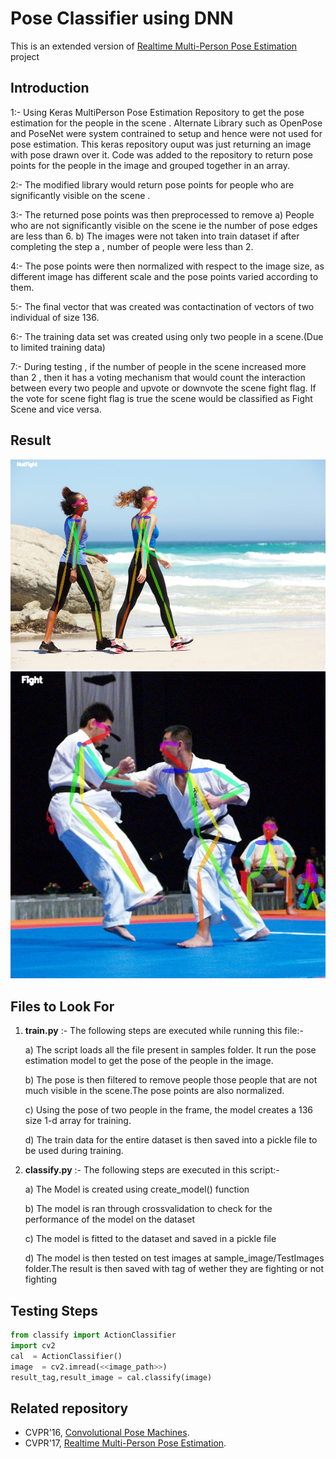 # Pose Classifier using DNN
This is an extended version of  [Realtime Multi-Person Pose Estimation](https://github.com/ZheC/Realtime_Multi-Person_Pose_Estimation) project  

## Introduction

1:-  Using Keras MultiPerson Pose Estimation Repository to get the pose estimation for the people in the scene . Alternate Library such as OpenPose and PoseNet were system contrained to setup and hence were not used for pose estimation. This keras repository ouput was just returning an image with pose drawn over it. Code was added to the repository to return pose points for the people in the image and grouped together in an array. 

2:- The modified library would return pose points for people who are significantly visible on the scene .

3:- The returned pose points was then preprocessed to remove a) People who are not significantly visible on the scene ie the number of pose edges are less than 6. b) The images were not taken into train dataset if after completing the step a , number of people were less than 2. 

4:- The pose points were then normalized with respect to the image size, as different image has different scale and the pose points varied according to them. 

5:-  The final vector that was created was contactination of vectors of two individual of size 136. 

6:- The training data set was created using only two people in a scene.(Due to limited training data)

7:- During testing , if the number of people in the scene increased more than 2 , then it has a voting mechanism that would count the interaction between every two people and upvote or downvote the scene fight flag. If the vote for scene fight flag is true the scene would be classified as Fight Scene and vice versa.

## Result

![alt text](result_burn-more-calories-walking.jpg)
![alt text](result_P1012543.jpg)

## Files to Look For 

1. **train.py** :- The following steps are executed while running this file:- 

    a) The script loads all the file present in samples folder. It run the pose estimation model to get the pose of the people in the image. 

    b) The pose is then filtered to remove people those people that are not much visible in the scene.The pose points are also normalized. 

    c) Using the pose of two people in the frame, the model creates a 136 size 1-d array for training. 

    d) The train data for the entire dataset is then saved into a pickle file to be used during training. 

2. **classify.py** :- The following steps are executed in this script:- 

   a) The Model is created using create_model() function 

   b) The model is ran through crossvalidation to check for the performance of the model on the dataset

   c) The model is fitted to the dataset and saved in a pickle file

   d) The model is then tested on test images at sample_image/TestImages folder.The result is then saved with tag of wether they are fighting or not fighting


## Testing Steps

```python
from classify import ActionClassifier
import cv2
cal  = ActionClassifier()
image  = cv2.imread(<<image_path>>)
result_tag,result_image = cal.classify(image)
```


## Related repository
- CVPR'16, [Convolutional Pose Machines](https://github.com/shihenw/convolutional-pose-machines-release).
- CVPR'17, [Realtime Multi-Person Pose Estimation](https://github.com/ZheC/Realtime_Multi-Person_Pose_Estimation).

